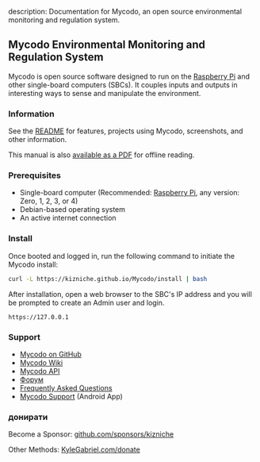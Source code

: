 description: Documentation for Mycodo, an open source environmental monitoring and regulation system.

## Mycodo Environmental Monitoring and Regulation System

Mycodo is open source software designed to run on the [Raspberry Pi](https://en.wikipedia.org/wiki/Raspberry_Pi) and other single-board computers (SBCs). It couples inputs and outputs in interesting ways to sense and manipulate the environment.

### Information

See the [README](https://github.com/kizniche/Mycodo#uses) for features, projects using Mycodo, screenshots, and other information.

This manual is also [available as a PDF](https://kizniche.github.io/Mycodo/mycodo-manual.pdf) for offline reading.

### Prerequisites

*   Single-board computer (Recommended: [Raspberry Pi](https://www.raspberrypi.org/), any version: Zero, 1, 2, 3, or 4)
*   Debian-based operating system
*   An active internet connection

### Install

Once booted and logged in, run the following command to initiate the Mycodo install:

```bash
curl -L https://kizniche.github.io/Mycodo/install | bash
```

After installation, open a web browser to the SBC's IP address and you will be prompted to create an Admin user and login.

```
https://127.0.0.1
```

### Support

*   [Mycodo on GitHub](https://github.com/kizniche/Mycodo)
*   [Mycodo Wiki](https://github.com/kizniche/Mycodo/wiki)
*   [Mycodo API](https://kizniche.github.io/Mycodo/mycodo-api.html)
*   [Форум](https://forum.radicaldiy.com)
*   [Frequently Asked Questions](https://forum.radicaldiy.com/docs?category=23&tags=mycodo)
*   [Mycodo Support](https://play.google.com/store/apps/details?id=com.mycodo.mycododocs) (Android App)

### донирати

Become a Sponsor: [github.com/sponsors/kizniche](https://github.com/sponsors/kizniche)

Other Methods: [KyleGabriel.com/donate](https://kylegabriel.com/donate)
